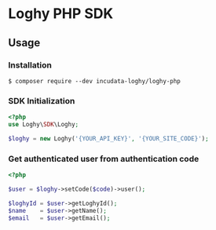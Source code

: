 # Loghy PHP SDK

## Usage

### Installation

```
$ composer require --dev incudata-loghy/loghy-php
```

### SDK Initialization

```php
<?php
use Loghy\SDK\Loghy;

$loghy = new Loghy('{YOUR_API_KEY}', '{YOUR_SITE_CODE}');
```

### Get authenticated user from authentication code

```php
<?php

$user = $loghy->setCode($code)->user();

$loghyId = $user->getLoghyId();
$name    = $user->getName();
$email   = $user->getEmail();
```
